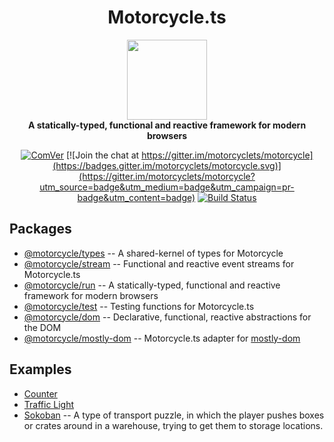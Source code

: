 <h1 align='center'>Motorcycle.ts</h1>

<div align='center'>
  <img src='https://github.com/motorcyclets/motorcycle/raw/master/.assets/logo.png' width='128' />
</div>

<div align='center'>
  <strong>A statically-typed, functional and reactive framework for modern browsers</strong>
</div>

<div align='center'>

[![ComVer](https://img.shields.io/badge/ComVer-compliant-brightgreen.svg)](https://github.com/staltz/comver)
[![Join the chat at https://gitter.im/motorcyclets/motorcycle](https://badges.gitter.im/motorcyclets/motorcycle.svg)](https://gitter.im/motorcyclets/motorcycle?utm_source=badge&utm_medium=badge&utm_campaign=pr-badge&utm_content=badge)
[![Build Status](https://travis-ci.org/motorcyclets/motorcycle.svg?branch=master)](https://travis-ci.org/motorcyclets/motorcycle)

</div>

## Packages

- [@motorcycle/types](./packages/types) -- A shared-kernel of types for Motorcycle
- [@motorcycle/stream](./packages/stream) -- Functional and reactive event streams for Motorcycle.ts
- [@motorcycle/run](./packages/run) -- A statically-typed, functional and reactive framework for modern browsers
- [@motorcycle/test](./packages/test) -- Testing functions for Motorcycle.ts
- [@motorcycle/dom](./packages/dom) -- Declarative, functional, reactive abstractions for the DOM
- [@motorcycle/mostly-dom](./packages/mostly-dom) -- Motorcycle.ts adapter for [mostly-dom](https://github.com/TylorS167/mostly-dom)

## Examples

- [Counter](./examples/counter)
- [Traffic Light](./examples/traffic-light)
- [Sokoban](./axamples/sokoban) -- A type of transport puzzle, in which the player pushes boxes or crates around in a warehouse, trying to get them to storage locations.
